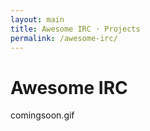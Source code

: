 ```yaml
---
layout: main
title: Awesome IRC · Projects
permalink: /awesome-irc/
---
```


<h1 class="page-title">Awesome IRC</h1>

comingsoon.gif
